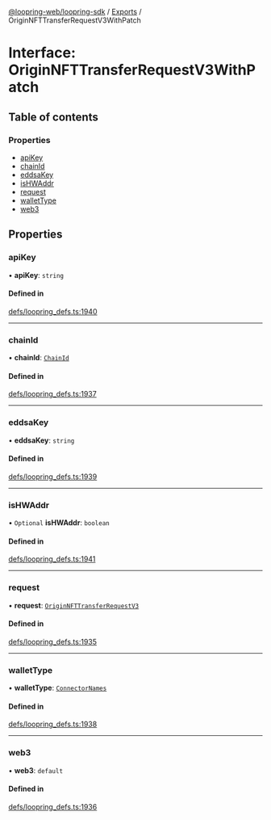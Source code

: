 [@loopring-web/loopring-sdk](../README.md) / [Exports](../modules.md) / OriginNFTTransferRequestV3WithPatch

# Interface: OriginNFTTransferRequestV3WithPatch

## Table of contents

### Properties

- [apiKey](OriginNFTTransferRequestV3WithPatch.md#apikey)
- [chainId](OriginNFTTransferRequestV3WithPatch.md#chainid)
- [eddsaKey](OriginNFTTransferRequestV3WithPatch.md#eddsakey)
- [isHWAddr](OriginNFTTransferRequestV3WithPatch.md#ishwaddr)
- [request](OriginNFTTransferRequestV3WithPatch.md#request)
- [walletType](OriginNFTTransferRequestV3WithPatch.md#wallettype)
- [web3](OriginNFTTransferRequestV3WithPatch.md#web3)

## Properties

### apiKey

• **apiKey**: `string`

#### Defined in

[defs/loopring_defs.ts:1940](https://github.com/Loopring/loopring_sdk/blob/077bca2/src/defs/loopring_defs.ts#L1940)

___

### chainId

• **chainId**: [`ChainId`](../enums/ChainId.md)

#### Defined in

[defs/loopring_defs.ts:1937](https://github.com/Loopring/loopring_sdk/blob/077bca2/src/defs/loopring_defs.ts#L1937)

___

### eddsaKey

• **eddsaKey**: `string`

#### Defined in

[defs/loopring_defs.ts:1939](https://github.com/Loopring/loopring_sdk/blob/077bca2/src/defs/loopring_defs.ts#L1939)

___

### isHWAddr

• `Optional` **isHWAddr**: `boolean`

#### Defined in

[defs/loopring_defs.ts:1941](https://github.com/Loopring/loopring_sdk/blob/077bca2/src/defs/loopring_defs.ts#L1941)

___

### request

• **request**: [`OriginNFTTransferRequestV3`](OriginNFTTransferRequestV3.md)

#### Defined in

[defs/loopring_defs.ts:1935](https://github.com/Loopring/loopring_sdk/blob/077bca2/src/defs/loopring_defs.ts#L1935)

___

### walletType

• **walletType**: [`ConnectorNames`](../enums/ConnectorNames.md)

#### Defined in

[defs/loopring_defs.ts:1938](https://github.com/Loopring/loopring_sdk/blob/077bca2/src/defs/loopring_defs.ts#L1938)

___

### web3

• **web3**: `default`

#### Defined in

[defs/loopring_defs.ts:1936](https://github.com/Loopring/loopring_sdk/blob/077bca2/src/defs/loopring_defs.ts#L1936)
